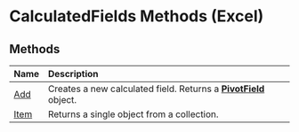 
# CalculatedFields Methods (Excel)

## Methods



|**Name**|**Description**|
|:-----|:-----|
|[Add](7c01ebbf-d6a4-2b4d-4740-5cb4e2de826a.md)|Creates a new calculated field. Returns a  **[PivotField](52784960-e2da-b43a-1e37-2d4dae61c6d8.md)** object.|
|[Item](cae0c3a5-3403-f1b1-fe7f-c38ff6be6b07.md)|Returns a single object from a collection.|
